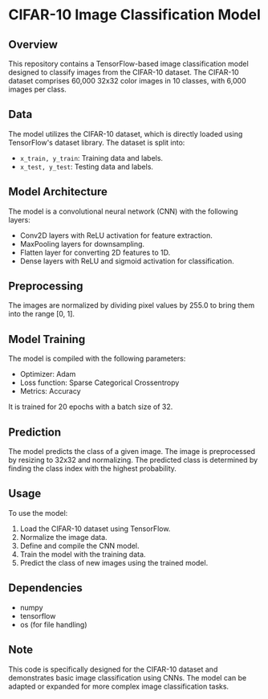 # CIFAR-10 Image Classification Model

## Overview
This repository contains a TensorFlow-based image classification model designed to classify images from the CIFAR-10 dataset. The CIFAR-10 dataset comprises 60,000 32x32 color images in 10 classes, with 6,000 images per class.

## Data
The model utilizes the CIFAR-10 dataset, which is directly loaded using TensorFlow's dataset library. The dataset is split into:
- `x_train, y_train`: Training data and labels.
- `x_test, y_test`: Testing data and labels.

## Model Architecture
The model is a convolutional neural network (CNN) with the following layers:
- Conv2D layers with ReLU activation for feature extraction.
- MaxPooling layers for downsampling.
- Flatten layer for converting 2D features to 1D.
- Dense layers with ReLU and sigmoid activation for classification.

## Preprocessing
The images are normalized by dividing pixel values by 255.0 to bring them into the range [0, 1].

## Model Training
The model is compiled with the following parameters:
- Optimizer: Adam
- Loss function: Sparse Categorical Crossentropy
- Metrics: Accuracy

It is trained for 20 epochs with a batch size of 32.

## Prediction
The model predicts the class of a given image. The image is preprocessed by resizing to 32x32 and normalizing. The predicted class is determined by finding the class index with the highest probability.

## Usage
To use the model:
1. Load the CIFAR-10 dataset using TensorFlow.
2. Normalize the image data.
3. Define and compile the CNN model.
4. Train the model with the training data.
5. Predict the class of new images using the trained model.

## Dependencies
- numpy
- tensorflow
- os (for file handling)

## Note
This code is specifically designed for the CIFAR-10 dataset and demonstrates basic image classification using CNNs. The model can be adapted or expanded for more complex image classification tasks.
